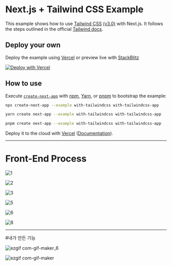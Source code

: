# Next.js + Tailwind CSS Example

This example shows how to use [Tailwind CSS](https://tailwindcss.com/) [(v3.0)](https://tailwindcss.com/blog/tailwindcss-v3) with Next.js. It follows the steps outlined in the official [Tailwind docs](https://tailwindcss.com/docs/guides/nextjs).

## Deploy your own

Deploy the example using [Vercel](https://vercel.com?utm_source=github&utm_medium=readme&utm_campaign=next-example) or preview live with [StackBlitz](https://stackblitz.com/github/vercel/next.js/tree/canary/examples/with-tailwindcss)

[![Deploy with Vercel](https://vercel.com/button)](https://vercel.com/new/git/external?repository-url=https://github.com/vercel/next.js/tree/canary/examples/with-tailwindcss&project-name=with-tailwindcss&repository-name=with-tailwindcss)

## How to use

Execute [`create-next-app`](https://github.com/vercel/next.js/tree/canary/packages/create-next-app) with [npm](https://docs.npmjs.com/cli/init), [Yarn](https://yarnpkg.com/lang/en/docs/cli/create/), or [pnpm](https://pnpm.io) to bootstrap the example:

```bash
npx create-next-app --example with-tailwindcss with-tailwindcss-app
```

```bash
yarn create next-app --example with-tailwindcss with-tailwindcss-app
```

```bash
pnpm create next-app --example with-tailwindcss with-tailwindcss-app
```

Deploy it to the cloud with [Vercel](https://vercel.com/new?utm_source=github&utm_medium=readme&utm_campaign=next-example) ([Documentation](https://nextjs.org/docs/deployment)).



---

# Front-End Process


![1](https://user-images.githubusercontent.com/90139306/217280890-0623b888-7204-4b31-8830-2b2d5ca7a28c.JPG)


![2](https://user-images.githubusercontent.com/90139306/217280896-b0f89363-473e-4da5-a0f2-298ec5fb5e11.JPG)


![3](https://user-images.githubusercontent.com/90139306/217280902-d9ad720f-61f7-4d0f-9f16-83d488575abc.JPG)


![5](https://user-images.githubusercontent.com/90139306/217280904-60deac28-c5fc-4ee0-9164-72504324d84e.JPG)


![6](https://user-images.githubusercontent.com/90139306/217280906-024976a6-4f57-410b-87fd-efc2c2cf0537.JPG)


![8](https://user-images.githubusercontent.com/90139306/217280907-0c14e9e5-1c60-4251-a31a-c61b9d674118.JPG)


---

#내가 만든 기능


![ezgif com-gif-maker_6](https://user-images.githubusercontent.com/90139306/218085747-283d8b7a-ddd0-46d6-8202-64d970dd2c17.gif)


![ezgif com-gif-maker](https://user-images.githubusercontent.com/90139306/218085768-3f28dd94-f0e7-4286-b638-2b4d56734150.gif)

